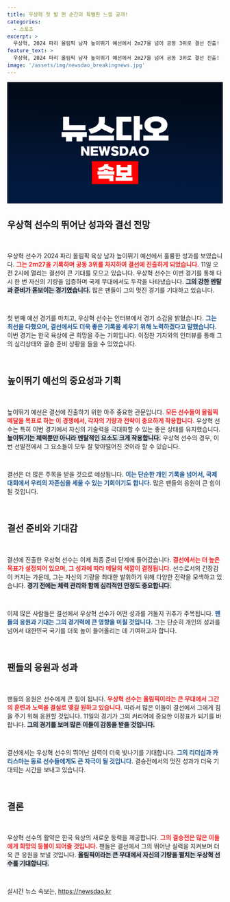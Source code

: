 ```yaml
---
title: 우상혁 첫 발 뛴 순간의 특별한 느낌 공개!
categories:
  - 스포츠
excerpt: >
  우상혁, 2024 파리 올림픽 남자 높이뛰기 예선에서 2m27을 넘어 공동 3위로 결선 진출! 메달 색을 가를 결전은 11일 오전 2시! 그의 인터뷰 영상도 공개! 클릭해서 바로 확인하세요!
feature_text: >
  우상혁, 2024 파리 올림픽 남자 높이뛰기 예선에서 2m27을 넘어 공동 3위로 결선 진출! 메달 색을 가를 결전은 11일 오전 2시! 그의 인터뷰 영상도 공개! 클릭해서 바로 확인하세요!
image: '/assets/img/newsdao_breakingnews.jpg'
---
```


<p><img src="/assets/img/newsdao_breakingnews.jpg" alt="cryptoinkorea 속보" /></p>

<h2 data-ke-size="size26">우상혁 선수의 뛰어난 성과와 결선 전망</h2>

<p data-ke-size="size16">&nbsp;</p>

<p>우상혁 선수가 2024 파리 올림픽 육상 남자 높이뛰기 예선에서 훌륭한 성과를 보였습니다. <b><span style="color: #ee2323;">그는 2ｍ27을 기록하며 공동 3위를 차지하여 결선에 진출하게 되었습니다.</span></b> 11일 오전 2시에 열리는 결선이 큰 기대를 모으고 있습니다. 우상혁 선수는 이번 경기를 통해 다시 한 번 자신의 기량을 입증하며 국제 무대에서도 두각을 나타냈습니다. <b><span style="background-color: #21538527;">그의 강한 멘탈과 준비가 돋보이는 경기였습니다.</span></b> 많은 팬들이 그의 멋진 경기를 기대하고 있습니다.</p>

<p data-ke-size="size16">&nbsp;</p>

<p>첫 번째 예선 경기를 마치고, 우상혁 선수는 인터뷰에서 경기 소감을 밝혔습니다. <b><span style="color: #1a5490;">그는 최선을 다했으며, 결선에서도 더욱 좋은 기록을 세우기 위해 노력하겠다고 말했습니다.</span></b> 이번 경기는 한국 육상에 큰 희망을 주는 기회입니다. 이정찬 기자와의 인터뷰를 통해 그의 심리상태와 결승 준비 상황을 들을 수 있었습니다.</p>

<p data-ke-size="size16">&nbsp;</p>

<h2 data-ke-size="size26">높이뛰기 예선의 중요성과 기획</h2>

<p data-ke-size="size16">&nbsp;</p>

<p>높이뛰기 예선은 결선에 진출하기 위한 아주 중요한 관문입니다. <b><span style="color: #ee2323;">모든 선수들이 올림픽 메달을 목표로 하는 이 경쟁에서, 각자의 기량과 전략이 중요하게 작용합니다.</span></b> 우상혁 선수는 특히 이번 경기에서 자신의 기술력을 극대화할 수 있는 좋은 상태를 유지했습니다. <b><span style="background-color: #21538527;">높이뛰기는 체력뿐만 아니라 멘탈적인 요소도 크게 작용합니다.</span></b> 우상혁 선수의 경우, 이번 선발전에서 그 요소들이 모두 잘 맞아떨어진 것이라 할 수 있습니다.</p>

<p data-ke-size="size16">&nbsp;</p>

<p>결선은 더 많은 주목을 받을 것으로 예상됩니다. <b><span style="color: #1a5490;">이는 단순한 개인 기록을 넘어서, 국제 대회에서 우리의 자존심을 세울 수 있는 기회이기도 합니다.</span></b> 많은 팬들의 응원이 큰 힘이 될 것입니다. </p>

<p data-ke-size="size16">&nbsp;</p>

<h2 data-ke-size="size26">결선 준비와 기대감</h2>

<p data-ke-size="size16">&nbsp;</p>

<p>결선에 진출한 우상혁 선수는 이제 최종 준비 단계에 들어갔습니다. <b><span style="color: #ee2323;">결선에서는 더 높은 목표가 설정되어 있으며, 그 성과에 따라 메달의 색깔이 결정됩니다.</span></b> 선수로서의 긴장감이 커지는 가운데, 그는 자신의 기량을 최대한 발휘하기 위해 다양한 전략을 모색하고 있습니다. <b><span style="background-color: #21538527;">경기 전에는 체력 관리와 함께 심리적인 안정도 중요합니다.</span></b></p>

<p data-ke-size="size16">&nbsp;</p>

<p>이제 많은 사람들은 결선에서 우상혁 선수가 어떤 성과를 거둘지 귀추가 주목됩니다. <b><span style="color: #1a5490;">팬들의 응원과 기대는 그의 경기력에 큰 영향을 미칠 것입니다.</span></b> 그는 단순히 개인의 성과를 넘어서 대한민국 국기를 더욱 높이 들어올리는 데 기여하고자 합니다.</p>

<p data-ke-size="size16">&nbsp;</p>

<h2 data-ke-size="size26">팬들의 응원과 성과</h2>

<p data-ke-size="size16">&nbsp;</p>

<p>팬들의 응원은 선수에게 큰 힘이 됩니다. <b><span style="color: #ee2323;">우상혁 선수는 올림픽이라는 큰 무대에서 그간의 훈련과 노력을 결실로 맺길 원하고 있습니다.</span></b> 따라서 많은 이들이 결선에서 그에게 힘을 주기 위해 응원할 것입니다. 11일의 경기가 그의 커리어에 중요한 이정표가 되기를 바랍니다. <b><span style="background-color: #21538527;">그의 경기를 보며 많은 이들이 감동을 받을 것입니다.</span></b></p>

<p data-ke-size="size16">&nbsp;</p>

<p>결선에서는 우상혁 선수의 뛰어난 실력이 더욱 빛나기를 기대합니다. <b><span style="color: #1a5490;">그의 리더십과 카리스마는 동료 선수들에게도 큰 자극이 될 것입니다.</span></b> 결승전에서의 멋진 성과가 더욱 기대되는 시간을 보내고 있습니다.</p>

<p data-ke-size="size16">&nbsp;</p>

<h2 data-ke-size="size26">결론</h2>

<p data-ke-size="size16">&nbsp;</p>

<p>우상혁 선수의 활약은 한국 육상의 새로운 동력을 제공합니다. <b><span style="color: #ee2323;">그의 결승전은 많은 이들에게 희망의 등불이 되어줄 것입니다.</span></b> 팬들은 결선에서 그의 뛰어난 실력을 지켜보며 더욱 큰 응원을 보낼 것입니다. <b><span style="background-color: #21538527;">올림픽이라는 큰 무대에서 자신의 기량을 펼치는 우상혁 선수를 기대합니다.</span></b></p>

<p data-ke-size="size16">&nbsp;</p>
실시간 뉴스 속보는, <a href="https://newsdao.kr" rel="dofollow">https://newsdao.kr</a>



